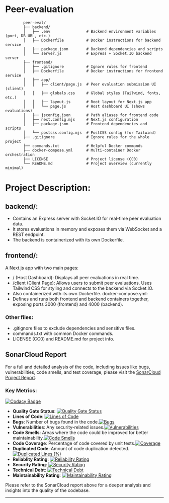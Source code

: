 # Peer-evaluation

            peer-eval/
            ├── backend/
            │   ├── .env                # Backend environment variables (port, DB URL, etc.)
            │   ├── Dockerfile          # Docker instructions for backend service
            │   ├── package.json        # Backend dependencies and scripts
            │   └── server.js           # Express + Socket.IO backend server
            ├── frontend/
            │   ├── .gitignore          # Ignore rules for frontend
            │   ├── Dockerfile          # Docker instructions for frontend service
            │   ├── app/
            │   │   ├── client/page.js  # Peer evaluation submission UI (client)
            │   │   ├── globals.css     # Global styles (Tailwind, fonts, etc.)
            │   │   ├── layout.js       # Root layout for Next.js app
            │   │   └── page.js         # Host dashboard UI (shows evaluations)
            │   ├── jsconfig.json       # Path aliases for frontend code
            │   ├── next.config.mjs     # Next.js configuration
            │   ├── package.json        # Frontend dependencies and scripts
            │   └── postcss.config.mjs  # PostCSS config (for Tailwind)
            ├── .gitignore              # Ignore rules for the whole project
            ├── commands.txt            # Helpful Docker commands
            ├── docker-compose.yml      # Multi-container Docker orchestration
            ├── LICENSE                 # Project license (CC0)
            └── README.md               # Project overview (currently minimal)

# Project Description:

## backend/:
- Contains an Express server with Socket.IO for real-time peer evaluation data. 
- It stores evaluations in memory and exposes them via WebSocket and a REST endpoint. 
- The backend is containerized with its own Dockerfile.

## frontend/:
A Next.js app with two main pages:

- / (Host Dashboard): Displays all peer evaluations in real time.
- /client (Client Page): Allows users to submit peer evaluations. Uses Tailwind CSS for styling and connects to the backend via Socket.IO. 
- Also containerized with its own Dockerfile.
docker-compose.yml:
- Defines and runs both frontend and backend containers together, exposing ports 3000 (frontend) and 4000 (backend).

### Other files:

- .gitignore files to exclude dependencies and sensitive files.
- commands.txt with common Docker commands.
- LICENSE (CC0) and README.md for project info.

## SonarCloud Report

For a full and detailed analysis of the code, including issues like bugs, vulnerabilities, code smells, and test coverage, please visit the [SonarCloud Project Report](https://sonarcloud.io/project/overview?id=Haksham_peer-evaluation).

### Key Metrics:
[![Codacy Badge](https://api.codacy.com/project/badge/Grade/07ff8d5df79e4d5fa209834539769ee5)](https://app.codacy.com/gh/Haksham/peer-evaluation?utm_source=github.com&utm_medium=referral&utm_content=Haksham/peer-evaluation&utm_campaign=Badge_Grade)
- **Quality Gate Status**: [![Quality Gate Status](https://sonarcloud.io/api/project_badges/measure?project=Haksham_peer-evaluation&metric=alert_status)](https://sonarcloud.io/summary/new_code?id=Haksham_peer-evaluation)
- **Lines of Code**: [![Lines of Code](https://sonarcloud.io/api/project_badges/measure?project=Haksham_peer-evaluation&metric=ncloc)](https://sonarcloud.io/summary/new_code?id=Haksham_peer-evaluation)
- **Bugs**: Number of bugs found in the code.[![Bugs](https://sonarcloud.io/api/project_badges/measure?project=Haksham_peer-evaluation&metric=bugs)](https://sonarcloud.io/summary/new_code?id=Haksham_peer-evaluation)
- **Vulnerabilities**: Any security-related issues.[![Vulnerabilities](https://sonarcloud.io/api/project_badges/measure?project=Haksham_peer-evaluation&metric=vulnerabilities)](https://sonarcloud.io/summary/new_code?id=Haksham_peer-evaluation)
- **Code Smells**: Areas where the code could be improved for better maintainability.[![Code Smells](https://sonarcloud.io/api/project_badges/measure?project=Haksham_peer-evaluation&metric=code_smells)](https://sonarcloud.io/summary/new_code?id=Haksham_peer-evaluation)
- **Code Coverage**: Percentage of code covered by unit tests.[![Coverage](https://sonarcloud.io/api/project_badges/measure?project=Haksham_peer-evaluation&metric=coverage)](https://sonarcloud.io/summary/new_code?id=Haksham_peer-evaluation)
- **Duplicated Code**: Amount of code duplication detected.[![Duplicated Lines (%)](https://sonarcloud.io/api/project_badges/measure?project=Haksham_peer-evaluation&metric=duplicated_lines_density)](https://sonarcloud.io/summary/new_code?id=Haksham_peer-evaluation)
- **Reliablity Rating**: [![Reliability Rating](https://sonarcloud.io/api/project_badges/measure?project=Haksham_peer-evaluation&metric=reliability_rating)](https://sonarcloud.io/summary/new_code?id=Haksham_peer-evaluation)
- **Security Rating**: [![Security Rating](https://sonarcloud.io/api/project_badges/measure?project=Haksham_peer-evaluation&metric=security_rating)](https://sonarcloud.io/summary/new_code?id=Haksham_peer-evaluation)
- **Technical Debt**: [![Technical Debt](https://sonarcloud.io/api/project_badges/measure?project=Haksham_peer-evaluation&metric=sqale_index)](https://sonarcloud.io/summary/new_code?id=Haksham_peer-evaluation)
- **Maintainability Rating**: [![Maintainability Rating](https://sonarcloud.io/api/project_badges/measure?project=Haksham_peer-evaluation&metric=sqale_rating)](https://sonarcloud.io/summary/new_code?id=Haksham_peer-evaluation)

Please refer to the SonarCloud report above for a deeper analysis and insights into the quality of the codebase.

---